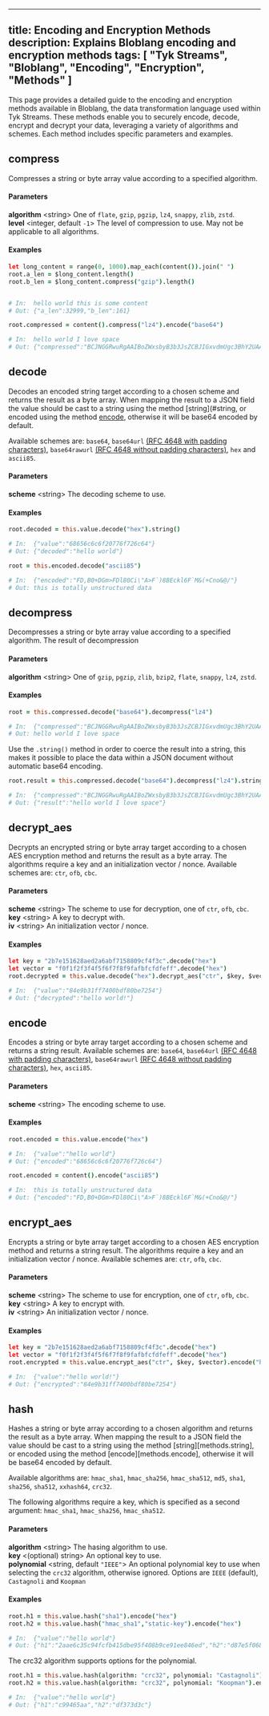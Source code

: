 
---
title: Encoding and Encryption Methods
description: Explains Bloblang encoding and encryption methods
tags: [ "Tyk Streams", "Bloblang", "Encoding", "Encryption", "Methods" ]
---

This page provides a detailed guide to the encoding and encryption methods available in Bloblang, the data transformation language used within Tyk Streams. These methods enable you to securely encode, decode, encrypt and decrypt your data, leveraging a variety of algorithms and schemes. Each method includes specific parameters and examples.

## compress

Compresses a string or byte array value according to a specified algorithm.

#### Parameters

**algorithm** &lt;string&gt; One of `flate`, `gzip`, `pgzip`, `lz4`, `snappy`, `zlib`, `zstd`.  
**level** &lt;integer, default `-1`&gt; The level of compression to use. May not be applicable to all algorithms.  

#### Examples


```coffee
let long_content = range(0, 1000).map_each(content()).join(" ")
root.a_len = $long_content.length()
root.b_len = $long_content.compress("gzip").length()


# In:  hello world this is some content
# Out: {"a_len":32999,"b_len":161}
```

```coffee
root.compressed = content().compress("lz4").encode("base64")

# In:  hello world I love space
# Out: {"compressed":"BCJNGGRwuRgAAIBoZWxsbyB3b3JsZCBJIGxvdmUgc3BhY2UAAAAAGoETLg=="}
```

## decode

Decodes an encoded string target according to a chosen scheme and returns the result as a byte array. When mapping the result to a JSON field the value should be cast to a string using the method [string](#string, or encoded using the method [encode](#encode), otherwise it will be base64 encoded by default.

Available schemes are: `base64`, `base64url` [(RFC 4648 with padding characters)](https://rfc-editor.org/rfc/rfc4648.html), `base64rawurl` [(RFC 4648 without padding characters)](https://rfc-editor.org/rfc/rfc4648.html), `hex` and `ascii85`.

#### Parameters

**scheme** &lt;string&gt; The decoding scheme to use.  

#### Examples


```coffee
root.decoded = this.value.decode("hex").string()

# In:  {"value":"68656c6c6f20776f726c64"}
# Out: {"decoded":"hello world"}
```

```coffee
root = this.encoded.decode("ascii85")

# In:  {"encoded":"FD,B0+DGm>FDl80Ci\"A>F`)8BEckl6F`M&(+Cno&@/"}
# Out: this is totally unstructured data
```

## decompress

Decompresses a string or byte array value according to a specified algorithm. The result of decompression 

#### Parameters

**algorithm** &lt;string&gt; One of `gzip`, `pgzip`, `zlib`, `bzip2`, `flate`, `snappy`, `lz4`, `zstd`.  

#### Examples


```coffee
root = this.compressed.decode("base64").decompress("lz4")

# In:  {"compressed":"BCJNGGRwuRgAAIBoZWxsbyB3b3JsZCBJIGxvdmUgc3BhY2UAAAAAGoETLg=="}
# Out: hello world I love space
```

Use the `.string()` method in order to coerce the result into a string, this makes it possible to place the data within a JSON document without automatic base64 encoding.

```coffee
root.result = this.compressed.decode("base64").decompress("lz4").string()

# In:  {"compressed":"BCJNGGRwuRgAAIBoZWxsbyB3b3JsZCBJIGxvdmUgc3BhY2UAAAAAGoETLg=="}
# Out: {"result":"hello world I love space"}
```

## decrypt_aes

Decrypts an encrypted string or byte array target according to a chosen AES encryption method and returns the result as a byte array. The algorithms require a key and an initialization vector / nonce. Available schemes are: `ctr`, `ofb`, `cbc`.

#### Parameters

**scheme** &lt;string&gt; The scheme to use for decryption, one of `ctr`, `ofb`, `cbc`.  
**key** &lt;string&gt; A key to decrypt with.  
**iv** &lt;string&gt; An initialization vector / nonce.  

#### Examples


```coffee
let key = "2b7e151628aed2a6abf7158809cf4f3c".decode("hex")
let vector = "f0f1f2f3f4f5f6f7f8f9fafbfcfdfeff".decode("hex")
root.decrypted = this.value.decode("hex").decrypt_aes("ctr", $key, $vector).string()

# In:  {"value":"84e9b31ff7400bdf80be7254"}
# Out: {"decrypted":"hello world!"}
```

## encode

Encodes a string or byte array target according to a chosen scheme and returns a string result. Available schemes are: `base64`, `base64url` [(RFC 4648 with padding characters)](https://rfc-editor.org/rfc/rfc4648.html), `base64rawurl` [(RFC 4648 without padding characters)](https://rfc-editor.org/rfc/rfc4648.html), `hex`, `ascii85`.

#### Parameters

**scheme** &lt;string&gt; The encoding scheme to use.  

#### Examples


```coffee
root.encoded = this.value.encode("hex")

# In:  {"value":"hello world"}
# Out: {"encoded":"68656c6c6f20776f726c64"}
```

```coffee
root.encoded = content().encode("ascii85")

# In:  this is totally unstructured data
# Out: {"encoded":"FD,B0+DGm>FDl80Ci\"A>F`)8BEckl6F`M&(+Cno&@/"}
```

## encrypt_aes

Encrypts a string or byte array target according to a chosen AES encryption method and returns a string result. The algorithms require a key and an initialization vector / nonce. Available schemes are: `ctr`, `ofb`, `cbc`.

#### Parameters

**scheme** &lt;string&gt; The scheme to use for encryption, one of `ctr`, `ofb`, `cbc`.  
**key** &lt;string&gt; A key to encrypt with.  
**iv** &lt;string&gt; An initialization vector / nonce.  

#### Examples


```coffee
let key = "2b7e151628aed2a6abf7158809cf4f3c".decode("hex")
let vector = "f0f1f2f3f4f5f6f7f8f9fafbfcfdfeff".decode("hex")
root.encrypted = this.value.encrypt_aes("ctr", $key, $vector).encode("hex")

# In:  {"value":"hello world!"}
# Out: {"encrypted":"84e9b31ff7400bdf80be7254"}
```

## hash

Hashes a string or byte array according to a chosen algorithm and returns the result as a byte array. When mapping the result to a JSON field the value should be cast to a string using the method [string][methods.string], or encoded using the method [encode][methods.encode], otherwise it will be base64 encoded by default.

Available algorithms are: `hmac_sha1`, `hmac_sha256`, `hmac_sha512`, `md5`, `sha1`, `sha256`, `sha512`, `xxhash64`, `crc32`.

The following algorithms require a key, which is specified as a second argument: `hmac_sha1`, `hmac_sha256`, `hmac_sha512`.

#### Parameters

**algorithm** &lt;string&gt; The hasing algorithm to use.  
**key** &lt;(optional) string&gt; An optional key to use.  
**polynomial** &lt;string, default `"IEEE"`&gt; An optional polynomial key to use when selecting the `crc32` algorithm, otherwise ignored. Options are `IEEE` (default), `Castagnoli` and `Koopman`  

#### Examples


```coffee
root.h1 = this.value.hash("sha1").encode("hex")
root.h2 = this.value.hash("hmac_sha1","static-key").encode("hex")

# In:  {"value":"hello world"}
# Out: {"h1":"2aae6c35c94fcfb415dbe95f408b9ce91ee846ed","h2":"d87e5f068fa08fe90bb95bc7c8344cb809179d76"}
```

The crc32 algorithm supports options for the polynomial.

```coffee
root.h1 = this.value.hash(algorithm: "crc32", polynomial: "Castagnoli").encode("hex")
root.h2 = this.value.hash(algorithm: "crc32", polynomial: "Koopman").encode("hex")

# In:  {"value":"hello world"}
# Out: {"h1":"c99465aa","h2":"df373d3c"}
```